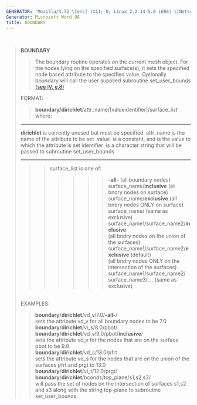 ```yaml
---
GENERATOR: 'Mozilla/4.72 \[en\] (X11; U; Linux 2.2.14-5.0 i686) \[Netscape\]'
Generator: Microsoft Word 98
title: BOUNDARY
---
```


 

> **BOUNDARY**
>
> > The boundary routine operates on the current mesh object. For the
> > nodes lying on the specified surface(s), it sets the specified node
> > based attribute to the specified value. Optionally boundary will
> > call the user supplied subroutine set\_user\_bounds [(see IV.
> > e.8)](../miscell.html)
>
> FORMAT:
>
> > **boundary/dirichlet**/attr\_name/\[valueidentifier\]/surface\_list\
> > where:
>
>   --------------- ---------------------------------------------------------------
>   **dirichlet**   is currently unused but must be specified 
>   attr\_name      is the name of the attribute to be set 
>   value           is a constant, and is the value to which the attribute is set
>   identifier      is a character string that will be passed to
>                   subroutine set\_user\_bounds 
>   --------------- ---------------------------------------------------------------
>
> > > surface\_list is one of:
> > >
> > > > > > > **-all-** (all boundary nodes)\
> > > > > > > surface\_name/**inclusive** (all bndry nodes on surface)\
> > > > > > > surface\_name/**exclusive** (all bndry nodes ONLY on
> > > > > > > surface)\
> > > > > > > surface\_name/ (same as exclusive)\
> > > > > > > surface\_name1/surface\_name2/**inclusive**\
> > > > > > > (all bndry nodes on the union of the surfaces)\
> > > > > > > surface\_name1/surface\_name2/**exclusive** (default)\
> > > > > > > (all bndry nodes ONLY on the intersection of the
> > > > > > > surfaces)\
> > > > > > > surface\_name1/surface\_name2/ surface\_name3/.... (same
> > > > > > > as exclusive)
>
> \
> EXAMPLES:
>
> > **boundary**/**dirichlet**/vd\_v/7.0/**-all-**/\
> > sets the attribute vd\_v for all boundary nodes to be 7.0\
> > **boundary**/**dirichlet**/vi\_s/8.0/pbot/\
> > **boundary**/**dirichlet**/vd\_v/9.0/pbot/**inclusive**/\
> > sets the attribute vd\_v for the nodes that are on the surface pbot
> > to be 9.0\
> > **boundary**/**dirichlet**/vd\_s/13.0/pfrt\
> > sets the attribute vd\_s for the nodes that are on the union of the
> > surfaces pfrt and prgt to 13.0\
> > **boundary**/**dirichlet**/vi\_t/12.0/prgt/\
> > **boundary**/**dirichlet**/bconds/top\_plane/s1,s2,s3/\
> > will pass the set of nodes on the intersection of surfaces s1,s2 and
> > s3 along with the string top-plane to subroutine set\_user\_bounds.
